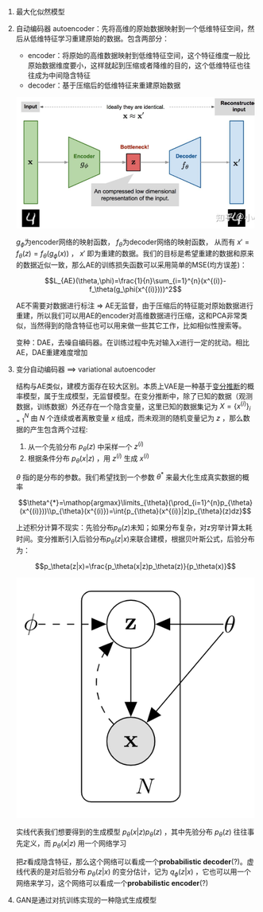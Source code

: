 1. 最大化似然模型
2. 自动编码器 autoencoder：先将高维的原始数据映射到一个低维特征空间，然后从低维特征学习重建原始的数据。包含两部分：

    - encoder：将原始的高维数据映射到低维特征空间，这个特征维度一般比原始数据维度要小，这样就起到压缩或者降维的目的，这个低维特征也往往成为中间隐含特征
    - decoder：基于压缩后的低维特征来重建原始数据

    ![](images/ae_strcut.png)

    $g_\phi$为encoder网络的映射函数， $f_\theta$为decoder网络的映射函数， 从而有 $x'=f_\theta(z)=f_\theta(g_\phi(x))$ ， $x'$ 即为重建的数据。我们的目标是希望重建的数据和原来的数据近似一致，那么AE的训练损失函数可以采用简单的MSE(均方误差)：

    $$L_{AE}(\theta,\phi)=\frac{1}{n}\sum_{i=1}^{n}(x^{(i)}-f_\theta(g_\phi(x^{(i)})))^2$$

    AE不需要对数据进行标注 => AE无监督，由于压缩后的特征能对原始数据进行重建，所以我们可以用AE的encoder对高维数据进行压缩，这和PCA非常类似，当然得到的隐含特征也可以用来做一些其它工作，比如相似性搜索等。

    变种：DAE，去噪自编码器。在训练过程中先对输入$x$进行一定的扰动。相比AE，DAE重建难度增加

3. 变分自动编码器 ==> variational autoencoder

    结构与AE类似，建模方面存在较大区别。本质上VAE是一种基于[变分推断](https://zhuanlan.zhihu.com/p/118377754)的概率模型，属于生成模型，无监督模型。在变分推断中，除了已知的数据（观测数据，训练数据）外还存在一个隐含变量，这里已知的数据集记为 $X=\{x^{(i)}\}_{i=1}^{N}$ 由 $N$ 个连续或者离散变量 $x$ 组成，而未观测的随机变量记为 $z$ ，那么数据的产生包含两个过程:

    1. 从一个先验分布 $p_\theta(z)$ 中采样一个 $z^{(i)}$
    2. 根据条件分布 $p_\theta(x|z)$ ，用 $z^{(i)}$ 生成 $x^{(i)}$ 

    $\theta$ 指的是分布的参数。我们希望找到一个参数 
     $\theta^{*}$ 来最大化生成真实数据的概率

    $$\theta^{*}=\mathop{argmax}\limits_{\theta}(\prod_{i=1}^{n}p_{\theta}(x^{(i)}))\\p_{\theta}(x^{(i)})=\int{p_{\theta}(x^{(i)}|z)p_{\theta}(z)dz}$$

    上述积分计算不现实：先验分布$p_{\theta}(z)$未知；如果分布复杂，对z穷举计算太耗时间。变分推断引入后验分布$p_\theta(z|x)$来联合建模，根据贝叶斯公式，后验分布为：

    $$p_\theta(z|x)=\frac{p_\theta(x|z)p_\theta(z)}{p_\theta(x)}$$

    ![](images/vae_model_1.png)

    实线代表我们想要得到的生成模型 $p_{\theta}(x|z)p_{\theta}(z)$ ，其中先验分布 $p_{\theta}(z)$ 往往事先定义，而 $p_{\theta}(x|z)$ 用一个网络学习

    把$z$看成隐含特征，那么这个网络可以看成一个**probabilistic decoder**(?)。虚线代表的是对后验分布 $p_{\theta}(z|x)$ 的变分估计，记为 $q_{\phi}(z|x)$ ，它也可以用一个网络来学习，这个网络可以看成一个**probabilistic encoder**(?)

4. GAN是通过对抗训练实现的一种隐式生成模型